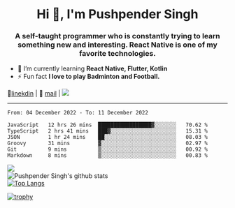 <h1 align="center">Hi 👋, I'm Pushpender Singh</h1>
<h3 align="center">A self-taught programmer who is constantly trying to learn something new and interesting. React Native is one of my favorite technologies.</h3>

- 🌱 I’m currently learning **React Native, Flutter, Kotlin**
- ⚡ Fun fact **I love to play Badminton and Football.**

👔[linekdin](https://www.linkedin.com/in/pushpender-singh-240061202/) | 📧 [mail](mailto:pushpendersingh@p2devs.com) | ![](https://komarev.com/ghpvc/?username=pushpender-singh-ap&color=blue)


---

<!--START_SECTION:waka-->

```text
From: 04 December 2022 - To: 11 December 2022

JavaScript   12 hrs 26 mins  █████████████████▓░░░░░░░   70.62 %
TypeScript   2 hrs 41 mins   ███▓░░░░░░░░░░░░░░░░░░░░░   15.31 %
JSON         1 hr 24 mins    ██░░░░░░░░░░░░░░░░░░░░░░░   08.03 %
Groovy       31 mins         ▓░░░░░░░░░░░░░░░░░░░░░░░░   02.97 %
Git          9 mins          ▒░░░░░░░░░░░░░░░░░░░░░░░░   00.92 %
Markdown     8 mins          ▒░░░░░░░░░░░░░░░░░░░░░░░░   00.83 %
```

<!--END_SECTION:waka-->

<img align="left" src="https://github-readme-streak-stats.herokuapp.com/?user=pushpender-singh-ap&theme=dark" /></br>
![Pushpender Singh's github stats](https://github-readme-stats.vercel.app/api?username=pushpender-singh-ap&show_icons=true&theme=radical&count_private=true)</br>
[![Top Langs](https://github-readme-stats.vercel.app/api/top-langs/?username=pushpender-singh-ap&theme=radical)](https://github.com/pushpender-singh-ap/github-readme-stats)

[![trophy](https://github-profile-trophy.vercel.app/?username=pushpender-singh-ap&theme=radical)](https://github.com/pushpender-singh-ap/pushpender-singh-ap)
